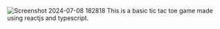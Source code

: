 ![Screenshot 2024-07-08 182818](https://github.com/RAHULBONEY/tictactoe/assets/110589401/7141c935-3e54-4846-9503-9ca400be3c34)
This is a basic tic tac toe game made using reactjs and typescript.
